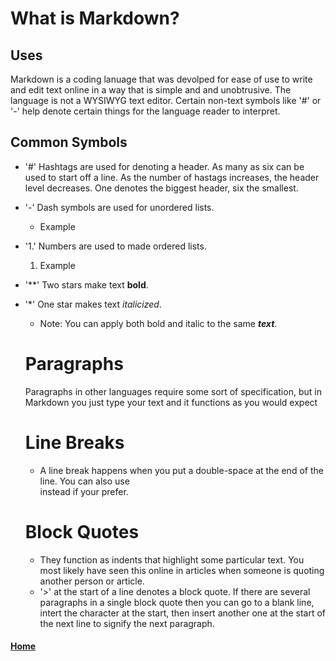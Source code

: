 # What is Markdown?
<!-- Comment -->
## Uses

Markdown is a coding lanuage that was devolped for ease of use to write and edit text online in a way that is simple and 
and unobtrusive. The language is not a WYSIWYG text editor. Certain non-text symbols like '#' or '-' help denote certain things 
for the language reader to interpret.

## Common Symbols

- '#' Hashtags are used for denoting a header. As many as six can be used to start off a line. As the number of hastags increases, the header level decreases. One denotes the biggest header, six the smallest.

- '-' Dash symbols are used for unordered lists.
  - Example

- '1.' Numbers are used to made ordered lists.
  1. Example

- '**' Two stars make text **bold**.

- '*' One star makes text *italicized*.
  - Note: You can apply both bold and italic to the same ***text***.
  
  # Paragraphs
  
  Paragraphs in other languages require some sort of specification, but in Markdown you just type your text and it functions as you would expect
  
  # Line Breaks
  - A line break happens when you put a double-space at the end of the line. You can also use <br/> instead if your prefer.
  
  # Block Quotes
  - They function as indents that highlight some particular text. You most likely have seen this online in articles when someone is quoting another person or article.
  - '>' at the start of a line denotes a block quote. If there are several paragraphs in a single block quote then you can go to a blank line, intert the character at the start, then insert another one at the start of the next line to signify the next paragraph.








#### [Home](README.md)